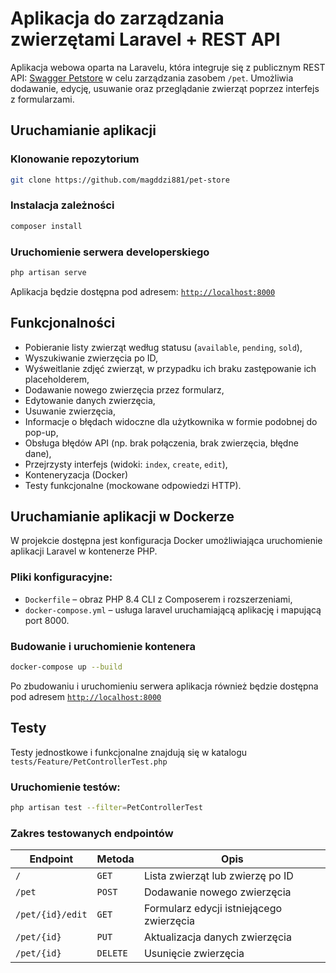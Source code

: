 # Aplikacja do zarządzania zwierzętami Laravel + REST API

Aplikacja webowa oparta na Laravelu, która integruje się z publicznym REST API: [Swagger Petstore](https://petstore.swagger.io/) w celu zarządzania zasobem `/pet`. Umożliwia dodawanie, edycję, usuwanie oraz przeglądanie zwierząt poprzez interfejs z formularzami.

## Uruchamianie aplikacji

### Klonowanie repozytorium

```bash
git clone https://github.com/magddzi881/pet-store
```

### Instalacja zależności

```bash
composer install
```

### Uruchomienie serwera developerskiego

```bash
php artisan serve
```

Aplikacja będzie dostępna pod adresem: [`http://localhost:8000`](http://localhost:8000)

## Funkcjonalności

-   Pobieranie listy zwierząt według statusu (`available`, `pending`, `sold`),
-   Wyszukiwanie zwierzęcia po ID,
-   Wyśweitlanie zdjęć zwierząt, w przypadku ich braku zastępowanie ich placeholderem,
-   Dodawanie nowego zwierzęcia przez formularz,
-   Edytowanie danych zwierzęcia,
-   Usuwanie zwierzęcia,
-   Informacje o błędach widoczne dla użytkownika w formie podobnej do pop-up,
-   Obsługa błędów API (np. brak połączenia, brak zwierzęcia, błędne dane),
-   Przejrzysty interfejs (widoki: `index`, `create`, `edit`),
-   Konteneryzacja (Docker)
-   Testy funkcjonalne (mockowane odpowiedzi HTTP).

## Uruchamianie aplikacji w Dockerze

W projekcie dostępna jest konfiguracja Docker umożliwiająca uruchomienie aplikacji Laravel w kontenerze PHP.

### Pliki konfiguracyjne:

-   `Dockerfile` – obraz PHP 8.4 CLI z Composerem i rozszerzeniami,
-   `docker-compose.yml` – usługa laravel uruchamiającą aplikację i mapującą port 8000.

### Budowanie i uruchomienie kontenera

```bash
docker-compose up --build
```

Po zbudowaniu i uruchomieniu serwera aplikacja również będzie dostępna pod adresem [`http://localhost:8000`](http://localhost:8000)

## Testy

Testy jednostkowe i funkcjonalne znajdują się w katalogu `tests/Feature/PetControllerTest.php`

### Uruchomienie testów:

```bash
php artisan test --filter=PetControllerTest
```

### Zakres testowanych endpointów

| Endpoint         | Metoda   | Opis                                     |
| ---------------- | -------- | ---------------------------------------- |
| `/`              | `GET`    | Lista zwierząt lub zwierzę po ID         |
| `/pet`           | `POST`   | Dodawanie nowego zwierzęcia              |
| `/pet/{id}/edit` | `GET`    | Formularz edycji istniejącego zwierzęcia |
| `/pet/{id}`      | `PUT`    | Aktualizacja danych zwierzęcia           |
| `/pet/{id}`      | `DELETE` | Usunięcie zwierzęcia                     |
